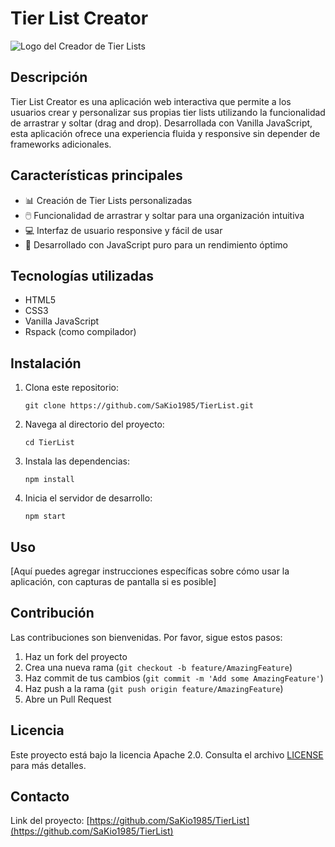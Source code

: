 # Tier List Creator

![Logo del Creador de Tier Lists](https://res.cloudinary.com/dko8avpyk/image/upload/v1725915412/image_kfbulf.webp)

## Descripción

Tier List Creator es una aplicación web interactiva que permite a los usuarios crear y personalizar sus propias tier lists utilizando la funcionalidad de arrastrar y soltar (drag and drop). Desarrollada con Vanilla JavaScript, esta aplicación ofrece una experiencia fluida y responsive sin depender de frameworks adicionales.

## Características principales

- 📊 Creación de Tier Lists personalizadas
- 🖱️ Funcionalidad de arrastrar y soltar para una organización intuitiva
- 💻 Interfaz de usuario responsive y fácil de usar
- 🚀 Desarrollado con JavaScript puro para un rendimiento óptimo

## Tecnologías utilizadas

- HTML5
- CSS3
- Vanilla JavaScript
- Rspack (como compilador)

## Instalación

1. Clona este repositorio:
   ```
   git clone https://github.com/SaKio1985/TierList.git
   ```

2. Navega al directorio del proyecto:
   ```
   cd TierList
   ```

3. Instala las dependencias:
   ```
   npm install
   ```

4. Inicia el servidor de desarrollo:
   ```
   npm start
   ```

## Uso

[Aquí puedes agregar instrucciones específicas sobre cómo usar la aplicación, con capturas de pantalla si es posible]

## Contribución

Las contribuciones son bienvenidas. Por favor, sigue estos pasos:

1. Haz un fork del proyecto
2. Crea una nueva rama (`git checkout -b feature/AmazingFeature`)
3. Haz commit de tus cambios (`git commit -m 'Add some AmazingFeature'`)
4. Haz push a la rama (`git push origin feature/AmazingFeature`)
5. Abre un Pull Request

## Licencia

Este proyecto está bajo la licencia Apache 2.0. Consulta el archivo [LICENSE](LICENSE) para más detalles.

## Contacto

Link del proyecto: [https://github.com/SaKio1985/TierList](https://github.com/SaKio1985/TierList)

